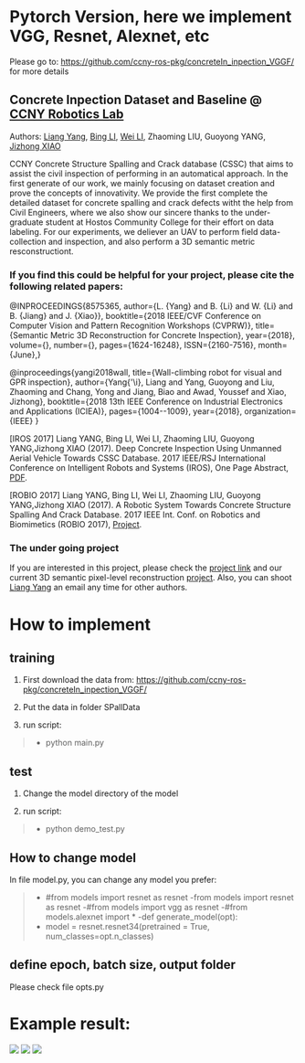 # Pytorch Version, here we implement VGG, Resnet, Alexnet, etc

Please go to: https://github.com/ccny-ros-pkg/concreteIn_inpection_VGGF/ for more details

## Concrete Inpection Dataset and Baseline @ [CCNY Robotics Lab](https://ccny-ros-pkg.github.io/)

Authors: [Liang Yang](https://ericlyang.github.io/),  [Bing LI](https://robotlee2002.github.io/), [Wei LI](http://ccvcl.org/~wei/), Zhaoming LIU, Guoyong YANG, [Jizhong XIAO](http://www-ee.ccny.cuny.edu/www/web/jxiao/jxiao.html)


CCNY Concrete Structure Spalling and Crack database (CSSC) that aims to assist the civil inspection of performing in an automatical approach. In the first generate of our work, we mainly focusing on dataset creation and prove the concepts of innovativity. We provide the first complete the detailed dataset for concrete spalling and crack defects witht the help from Civil Engineers, where we also show our sincere thanks to the under-graduate student at Hostos Community College for their effort on data labeling. For our experiments, we deliever an UAV to perform field data-collection and inspection, and also perform a 3D semantic metric resconstructiont.


### If you find this could be helpful for your project, please cite the following related papers:


@INPROCEEDINGS{8575365,
author={L. {Yang} and B. {Li} and W. {Li} and B. {Jiang} and J. {Xiao}},
booktitle={2018 IEEE/CVF Conference on Computer Vision and Pattern Recognition Workshops (CVPRW)},
title={Semantic Metric 3D Reconstruction for Concrete Inspection},
year={2018},
volume={},
number={},
pages={1624-16248},
ISSN={2160-7516},
month={June},}

@inproceedings{yangi2018wall,
  title={Wall-climbing robot for visual and GPR inspection},
  author={Yang{\'\i}, Liang and Yang, Guoyong and Liu, Zhaoming and Chang, Yong and Jiang, Biao and Awad, Youssef and Xiao, Jizhong},
  booktitle={2018 13th IEEE Conference on Industrial Electronics and Applications (ICIEA)},
  pages={1004--1009},
  year={2018},
  organization={IEEE}
}


[IROS 2017] Liang YANG, Bing LI, Wei LI, Zhaoming LIU, Guoyong YANG,Jizhong XIAO (2017). Deep Concrete Inspection Using Unmanned Aerial Vehicle Towards CSSC Database. 2017 IEEE/RSJ International Conference on Intelligent Robots and Systems (IROS), One Page Abstract, [PDF](https://ericlyang.github.io/img/IROS2017/IROS2017.pdf).


[ROBIO 2017] Liang YANG, Bing LI, Wei LI, Zhaoming LIU, Guoyong YANG,Jizhong XIAO (2017). A Robotic System Towards Concrete Structure Spalling And Crack Database. 2017 IEEE Int. Conf. on Robotics and Biomimetics (ROBIO 2017), [Project](https://ericlyang.github.io/project/deepinspection/).


### The under going project

If you are interested in this project, please check the [project link](https://ericlyang.github.io/project/deepinspection/) and our current 3D semantic pixel-level reconstruction [project](https://ericlyang.github.io/project/robot-inspection-net/). Also, you can shoot [Liang Yang](https://ericlyang.github.io/) an email any time for other authors.

# How to implement
## training
1) First download the data from: https://github.com/ccny-ros-pkg/concreteIn_inpection_VGGF/

2) Put the data in folder SPallData

3) run script:
> - python main.py

## test
1) Change the model directory of the model

2) run script:
> - python demo_test.py


## How to change model

In file model.py, you can change any model you prefer:

>- #from models import resnet as resnet
>-from models import resnet as resnet
>-#from models import vgg as resnet
>-#from models.alexnet import *
>-def generate_model(opt):
>-    model = resnet.resnet34(pretrained = True, num_classes=opt.n_classes)

## define epoch, batch size, output folder

Please check file opts.py


# Example result:
![](https://github.com/ccny-ros-pkg/pytorch_Concrete_Inspection/blob/master/image_and_results/output/175.png)
![](https://github.com/ccny-ros-pkg/pytorch_Concrete_Inspection/blob/master/image_and_results/output/329.png)
![](https://github.com/ccny-ros-pkg/pytorch_Concrete_Inspection/blob/master/image_and_results/output/596.png)
